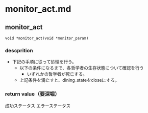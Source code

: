 # monitor_act.md

## monitor_act
`void *monitor_act(void *monitor_param)`
### descprition
- 下記の手順に従って処理を行う。
	- 以下の条件になるまで、各哲学者の生存状態について確認を行う
		- いずれかの哲学者が死亡する。
	- 上記条件を満たすと、dining_stateをcloseにする。

### return value（要深堀）
成功ステータス
エラーステータス
